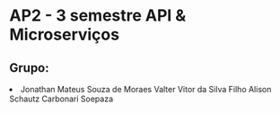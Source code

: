 <h1> AP2 - 3 semestre API & Microserviços </h1>

<h2> Grupo: </h2> 
<li>
  <td> Jonathan Mateus Souza de Moraes </td>
  <td> Valter Vitor da Silva Filho </td>
  <td> Alison Schautz Carbonari Soepaza </td>
</li>
